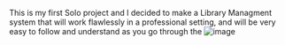 This is my first Solo project and I decided to make a Library Managment system that will work flawlessly in a professional setting, and will be very easy to follow and understand as you go through the 
![image](https://github.com/MarkelC22/Library-Management-system1/assets/125105716/a7313640-c561-4ec8-bedc-4b70f4b28795)
